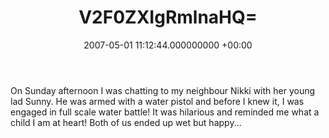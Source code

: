﻿---
layout: post
title: !binary |-
  V2F0ZXIgRmlnaHQ=
wordpress_id: 8
wordpress_url: !binary |-
  aHR0cDovL2phbWVzYW5kY2xhcmUubmV0L2xpZmUvP3A9OA==
date: 2007-05-01 11:12:44.000000000 +00:00
---
On Sunday afternoon I was chatting to my neighbour Nikki with her young lad Sunny. He was armed with a water pistol and before I knew it, I was engaged in full scale water battle! It was hilarious and reminded me what a child I am at heart! Both of us ended up wet but happy...
